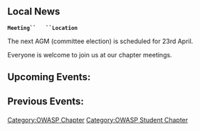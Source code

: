 ## Local News

**`Meeting``   ``Location`**`    `

The next AGM (committee election) is scheduled for 23rd April.

Everyone is welcome to join us at our chapter meetings.

<h2>

Upcoming Events:

</h2>



<h2>

Previous Events:

</h2>



[Category:OWASP Chapter](Category:OWASP_Chapter "wikilink")
[Category:OWASP Student
Chapter](Category:OWASP_Student_Chapter "wikilink")